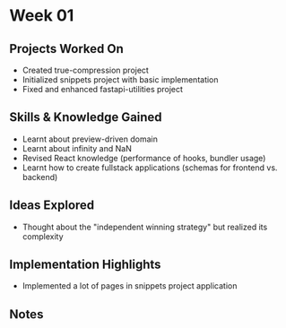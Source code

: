 # Week 01

## Projects Worked On
- Created true-compression project
- Initialized snippets project with basic implementation
- Fixed and enhanced fastapi-utilities project

## Skills & Knowledge Gained
- Learnt about preview-driven domain
- Learnt about infinity and NaN
- Revised React knowledge (performance of hooks, bundler usage)
- Learnt how to create fullstack applications (schemas for frontend vs. backend)

## Ideas Explored
- Thought about the "independent winning strategy" but realized its complexity

## Implementation Highlights
- Implemented a lot of pages in snippets project application

## Notes

